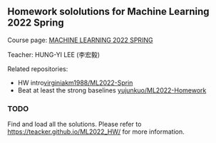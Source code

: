 ## Homework sololutions for Machine Learning 2022 Spring

Course page: [MACHINE LEARNING 2022 SPRING](https://speech.ee.ntu.edu.tw/~hylee/ml/2022-spring.php)

Teacher: HUNG-YI LEE (李宏毅)

Related repositories:
- HW intro[virginiakm1988/ML2022-Sprin](https://github.com/virginiakm1988/ML2022-Spring)
- Beat at least the strong baselines [yujunkuo/ML2022-Homework](https://github.com/yujunkuo/ML2022-Homework)



### TODO

Find and load all the solutions. Please refer to https://teacker.github.io/ML2022_HW/ for more information.
